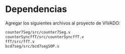 # Dependencias
Agregar los siguientes archivos al proyecto de VIVADO:
```bash
counter7Seg/src/counter7Seg.v
counterSyncffT/src/counterSyncffT.v
ffT/src/ffT.v
bcd7seg/src/bcd7segSOP.v
```
